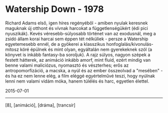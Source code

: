 # Watership Down - 1978

Richard Adams első, igen híres regényéből - amiben nyulak keresnek maguknak új otthont és vívnak harcokat a függetlenségükért (édi pici nyuszikák). Kevés véresebb-súlyosabb történet van az exodusnál, meg a zsidó állam korai harcai sem éppen tét nélküliek - persze a Watership egyetemesebb ennél, de a gyökerei a klasszikus honfoglalás/kivonulás-mítosz köré épülnek és mint olyan, egyáltalán nem gyerekeknek szól (a könyvet is inkább fantasy-ba soroljuk). A rajz súlyos, nagyon szépek a festett hátterek, az animáció inkább amorf, mint fluid, ezért mindig van benne valami maliciózus, nyomasztó és vészterhes; erős az antropomorfizáció, a macska, a nyúl és az ember összeolvad a "mesében" - és ha ez nem lenne elég, a film eléggé egyértelművé teszi, hogy nyúlnak lenni nem valami vidám móka, hanem túlélés és harc, egyetlen élettel.

2015-07-01 

----

[8], [animáció], [dráma], [trancsír]